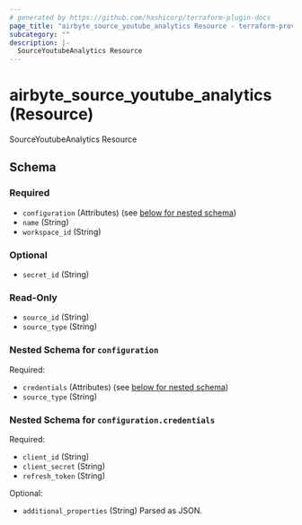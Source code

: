 ```yaml
---
# generated by https://github.com/hashicorp/terraform-plugin-docs
page_title: "airbyte_source_youtube_analytics Resource - terraform-provider-airbyte"
subcategory: ""
description: |-
  SourceYoutubeAnalytics Resource
---
```


# airbyte_source_youtube_analytics (Resource)

SourceYoutubeAnalytics Resource



<!-- schema generated by tfplugindocs -->
## Schema

### Required

- `configuration` (Attributes) (see [below for nested schema](#nestedatt--configuration))
- `name` (String)
- `workspace_id` (String)

### Optional

- `secret_id` (String)

### Read-Only

- `source_id` (String)
- `source_type` (String)

<a id="nestedatt--configuration"></a>
### Nested Schema for `configuration`

Required:

- `credentials` (Attributes) (see [below for nested schema](#nestedatt--configuration--credentials))
- `source_type` (String)

<a id="nestedatt--configuration--credentials"></a>
### Nested Schema for `configuration.credentials`

Required:

- `client_id` (String)
- `client_secret` (String)
- `refresh_token` (String)

Optional:

- `additional_properties` (String) Parsed as JSON.


